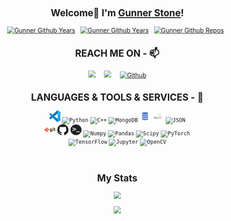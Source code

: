 <h2 align="center"> Welcome👋 I'm <a href=https://gunnerstone.github.io/>Gunner Stone</a>! </h2>
<p align="center">
	<a target="_blank" href="https://github.com/gunnerstone"><img src="https://badges.pufler.dev/years/gunnerstone?color=blue" alt="Gunner Github Years" width="70" /></a>&nbsp;&nbsp;
	<a target="_blank" href="https://github.com/gunnerstone"><img src="https://komarev.com/ghpvc/?username=gunnerstone&color=blue" alt="Gunner Github Years" width="120" /></a>&nbsp;&nbsp;
	<a target="_blank" href="https://github.com/gunnerstone"><img src="https://badges.pufler.dev/repos/gunnerstone?color=blue" alt="Gunner Github Repos" width="80" /></a>&nbsp;&nbsp;
</p>
<h2 align="center"> REACH ME ON - 📫 </h2>

<p align="center">
  <a href="https://www.linkedin.com/in/gunner-stone-0a1a02117/"><img src="https://img.shields.io/badge/linkedin-%230077B5.svg?&style=for-the-badge&logo=linkedin&logoColor=white" /></a>&nbsp;&nbsp;&nbsp;&nbsp;
  <a href="mailto:gunnerinlv@gmail.com?subject=Hello%20Gunner,%20From%20Your%20Github%20Page"><img src="https://img.shields.io/badge/gmail-%23D14836.svg?&style=for-the-badge&logo=gmail&logoColor=white" /></a>&nbsp;&nbsp;&nbsp;&nbsp;
  <a href="https://github.com/gunnerstone" target="_blank"><img alt="Github" src="https://img.shields.io/badge/GitHub-%2312100E.svg?&style=for-the-badge&logo=Github&logoColor=white" /></a>
</p>

<h2 align="center"> LANGUAGES & TOOLS & SERVICES - 🧰 </h2>

<p align="center">
  <code><img width="5%"  alt="Visual Studio Code" width="26px" src="https://raw.githubusercontent.com/github/explore/80688e429a7d4ef2fca1e82350fe8e3517d3494d/topics/visual-studio-code/visual-studio-code.png" /></code>
  <code><img width="5%"  alt="Python" width="26px" src="https://github.com/yurijserrano/Github-Profile-Readme-Logos/blob/master/programming%20languages/python.svg"/></code>
  <code><img width="5%"  alt="C++" width="26px" src="https://github.com/yurijserrano/Github-Profile-Readme-Logos/blob/master/programming%20languages/c%2B%2B.svg" /></code>
  <code><img width="5%"  alt="MongoDB" width="26px" src="https://github.com/yurijserrano/Github-Profile-Readme-Logos/blob/master/databases/mongodb.svg" /></code>
  <code><img width="5%"  alt="SQL" width="26px" src="https://raw.githubusercontent.com/github/explore/80688e429a7d4ef2fca1e82350fe8e3517d3494d/topics/sql/sql.png" /></code>
  <code><img width="5%"  alt="MySQL" width="26px" src="https://raw.githubusercontent.com/github/explore/80688e429a7d4ef2fca1e82350fe8e3517d3494d/topics/mysql/mysql.png" /></code>
  <code><img width="5%"  alt="JSON" width="26px" src="https://github.com/yurijserrano/Github-Profile-Readme-Logos/blob/master/others/json.svg" /></code>
  <br/>
  <code><img width="5%"  alt="Git" width="26px" src="https://raw.githubusercontent.com/github/explore/80688e429a7d4ef2fca1e82350fe8e3517d3494d/topics/git/git.png" /></code>
  <code><img width="5%"  alt="GitHub" width="26px" src="https://raw.githubusercontent.com/github/explore/78df643247d429f6cc873026c0622819ad797942/topics/github/github.png" /></code>
  <code><img width="5%"  alt="Terminal" width="26px" src="https://raw.githubusercontent.com/github/explore/80688e429a7d4ef2fca1e82350fe8e3517d3494d/topics/terminal/terminal.png" /></code>
  <code><img width="5%"  alt="Numpy" width="26px" src="https://gunnerstone.github.io/images/numpy_icon.png" /></code>
  <code><img width="5%"  alt="Pandas" width="26px" src="https://upload.wikimedia.org/wikipedia/commons/2/22/Pandas_mark.svg" /></code>
  <code><img width="5%"  alt="Scipy" width="26px" src="https://github.com/valohai/ml-logos/blob/master/scipy.svg" /></code>
  <code><img width="5%"  alt="PyTorch" width="26px" src="https://api.iconify.design/logos/pytorch.svg" /></code>
  <br/>
  <code><img width="5%"  alt="TensorFlow" width="26px" src="https://github.com/valohai/ml-logos/blob/master/tensorflow-tf.svg" /></code>
  <code><img width="5%"  alt="Jupyter" width="26px" src="https://gunnerstone.github.io/images/jupyter_icon.png" /></code>
  <code><img width="5%"  alt="OpenCV" width="26px" src="https://gunnerstone.github.io/images/opencv_icon.png" /></code>

</p>
<br/>

<h2 align="center"> My Stats </h2>

<p align="center">
	<a target="_blank" href="https://github.com/gunnerstone/github-readme-stats"><img src="https://github-readme-stats.vercel.app/api?username=gunnerstone&show_icons=true&theme=dark&count_private=true" width="400" /></a>
</p>

<p align="center">
	<a target="_blank" href="https://github.com/gunnerstone/github-readme-stats"><img src="https://github-readme-stats.vercel.app/api/top-langs/?username=gunnerstone&show_icons=true&theme=dark&count_private=true&layout=compact" width="400" /></a>
</p>

<br/>
<br/>
